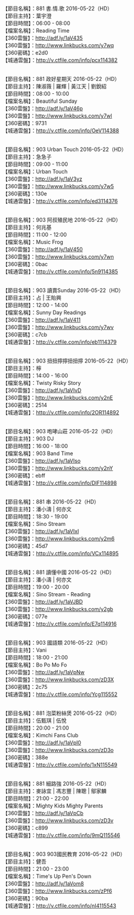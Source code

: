 <br>【節目名稱】：881 書.情.歌 2016-05-22（HD）
<br>【節目主持】：葉宇澄
<br>【節目時間】：06:00 - 08:00
<br>【檔案名稱】：Reading Time
<br>【360雲盤】：http://adf.ly/1aV435
<br>【360雲盤】：http://www.linkbucks.com/y7wq
<br>【360密碼】：e2d0
<br>【城通雲盤】：http://v.ctfile.com/info/pcx114382

<br>【節目名稱】：881 政好星期天 2016-05-22（HD）
<br>【節目主持】：陳淑薇 | 羅輝 | 黃江天 | 劉銳紹
<br>【節目時間】：08:00 - 10:00
<br>【檔案名稱】：Beautiful Sunday
<br>【360雲盤】：http://adf.ly/1aV46p
<br>【360雲盤】：http://www.linkbucks.com/y7wl
<br>【360密碼】：9731
<br>【城通雲盤】：http://v.ctfile.com/info/OeV114388

<br>【節目名稱】：903 Urban Touch 2016-05-22（HD）
<br>【節目主持】：急急子
<br>【節目時間】：09:00 - 11:00
<br>【檔案名稱】：Urban Touch
<br>【360雲盤】：http://adf.ly/1aV3yz
<br>【360雲盤】：http://www.linkbucks.com/y7w5
<br>【360密碼】：130e
<br>【城通雲盤】：http://v.ctfile.com/info/ed3114376

<br>【節目名稱】：903 阿叔殖民地 2016-05-22（HD）
<br>【節目主持】：何兆基
<br>【節目時間】：11:00 - 12:00
<br>【檔案名稱】：Music Frog
<br>【360雲盤】：http://adf.ly/1aV450
<br>【360雲盤】：http://www.linkbucks.com/y7wn
<br>【360密碼】：0bac
<br>【城通雲盤】：http://v.ctfile.com/info/5n9114385

<br>【節目名稱】：903 讀賣Sunday 2016-05-22（HD）
<br>【節目主持】：占 | 王貽興
<br>【節目時間】：12:00 - 14:00
<br>【檔案名稱】：Sunny Day Readings
<br>【360雲盤】：http://adf.ly/1aV411
<br>【360雲盤】：http://www.linkbucks.com/y7wv
<br>【360密碼】：c7cb
<br>【城通雲盤】：http://v.ctfile.com/info/eb1114379

<br>【節目名稱】：903 扭扭擰擰扭扭擰 2016-05-22（HD）
<br>【節目主持】：檸
<br>【節目時間】：14:00 - 16:00
<br>【檔案名稱】：Twisty Risky Story
<br>【360雲盤】：http://adf.ly/1aVIvD
<br>【360雲盤】：http://www.linkbucks.com/y2nE
<br>【360密碼】：2514
<br>【城通雲盤】：http://v.ctfile.com/info/2OR114892

<br>【節目名稱】：903 咆哮山莊 2016-05-22（HD）
<br>【節目主持】：903 DJ
<br>【節目時間】：16:00 - 18:00
<br>【檔案名稱】：903 Band Time
<br>【360雲盤】：http://adf.ly/1aVIso
<br>【360雲盤】：http://www.linkbucks.com/y2nY
<br>【360密碼】：ebff
<br>【城通雲盤】：http://v.ctfile.com/info/DlF114898

<br>【節目名稱】：881 串 2016-05-22（HD）
<br>【節目主持】：潘小濤 | 何亦文
<br>【節目時間】：18:30 - 19:00
<br>【檔案名稱】：Sino Stream
<br>【360雲盤】：http://adf.ly/1aVIxI
<br>【360雲盤】：http://www.linkbucks.com/y2m6
<br>【360密碼】：45d7
<br>【城通雲盤】：http://v.ctfile.com/info/VCx114895

<br>【節目名稱】：881 讀懂中國 2016-05-22（HD）
<br>【節目主持】：潘小濤 | 何亦文
<br>【節目時間】：19:00 - 20:00
<br>【檔案名稱】：Sino Stream - Reading
<br>【360雲盤】：http://adf.ly/1aVJBD
<br>【360雲盤】：http://www.linkbucks.com/y2gb
<br>【360密碼】：077e
<br>【城通雲盤】：http://v.ctfile.com/info/E7q114916

<br>【節目名稱】：903 國語類 2016-05-22（HD）
<br>【節目主持】：Vani
<br>【節目時間】：18:00 - 21:00
<br>【檔案名稱】：Bo Po Mo Fo
<br>【360雲盤】：http://adf.ly/1aVpNw
<br>【360雲盤】：http://www.linkbucks.com/zD3X
<br>【360密碼】：2c75
<br>【城通雲盤】：http://v.ctfile.com/info/Ycg115552

<br>【節目名稱】：881 泡菜粉絲煲 2016-05-22（HD） 
<br>【節目主持】：伍甄琪 | 伍悅
<br>【節目時間】：20:00 - 21:00
<br>【檔案名稱】：Kimchi Fans Club
<br>【360雲盤】：http://adf.ly/1aVpI0
<br>【360雲盤】：http://www.linkbucks.com/zD3o
<br>【360密碼】：388e
<br>【城通雲盤】：http://v.ctfile.com/info/1xN115549

<br>【節目名稱】：881 細路強 2016-05-22（HD） 
<br>【節目主持】：麥詠宜 | 馮志豐 | 陳聰 | 鄔家麟 
<br>【節目時間】：21:00 - 22:00 
<br>【檔案名稱】：Mighty Kids Mighty Parents
<br>【360雲盤】：http://adf.ly/1aVpCb
<br>【360雲盤】：http://www.linkbucks.com/zD3v
<br>【360密碼】：c899
<br>【城通雲盤】：http://v.ctfile.com/info/9mQ115546

<br>【節目名稱】：903 903國民教育 2016-05-22（HD）
<br>【節目主持】：健吾
<br>【節目時間】：21:00 - 23:00
<br>【檔案名稱】：Time's Up Pen's Down
<br>【360雲盤】：http://adf.ly/1aVom8
<br>【360雲盤】：http://www.linkbucks.com/zPf6
<br>【360密碼】：90ba
<br>【城通雲盤】：http://v.ctfile.com/info/nI4115543
